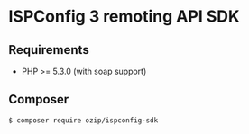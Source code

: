 # ISPConfig 3 remoting API SDK

## Requirements

- PHP >= 5.3.0 (with soap support)

## Composer

``` $ composer require ozip/ispconfig-sdk ```
